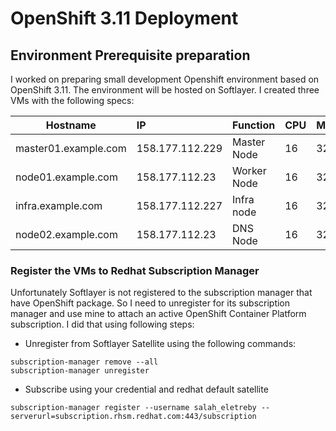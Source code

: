 # OpenShift 3.11 Deployment
## Environment Prerequisite preparation
I worked on preparing small development Openshift environment based on OpenShift 3.11. The environment will be hosted on Softlayer. 
I created three VMs with the following specs:

 Hostname | IP | Function | CPU | Memory | Storage 
 ---|:---|:---|:---|:---|:---|
master01.example.com | 158.177.112.229 | Master Node | 16 | 32 | 100 | 
node01.example.com | 158.177.112.23 | Worker Node | 16 | 32 | 100 |
infra.example.com | 158.177.112.227 | Infra node | 16 | 32 | 100 |
node02.example.com | 158.177.112.23 | DNS Node | 16 | 32 | 100 |

### Register the VMs to Redhat Subscription Manager
Unfortunately Softlayer is not registered to the subscription manager that have OpenShift package. So I need to unregister for its subscription manager and use mine to attach an active OpenShift Container Platform subscription. I did that using following steps:
* Unregister from Softlayer Satellite using the following commands:
```
subscription-manager remove --all
subscription-manager unregister
```
* Subscribe using your credential and redhat default satellite
```
subscription-manager register --username salah_eletreby --serverurl=subscription.rhsm.redhat.com:443/subscription
```
